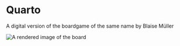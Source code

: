 # Quarto
A digital version of the boardgame of the same name by Blaise Müller

![A rendered image of the board](https://raw.githubusercontent.com/Modanung/Quarto/master/Blends/Render/1.png)